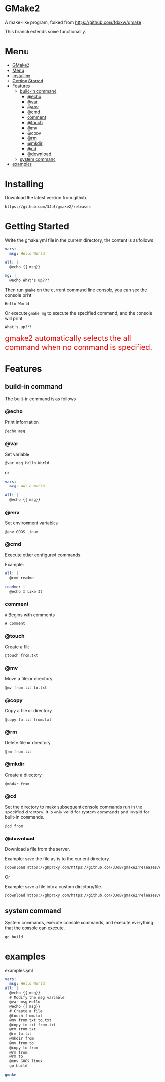 # GMake2
A make-like program, forked from https://github.com/fdxxw/gmake .

This branch extends some functionality.

# Menu

- [GMake2](#gmake2)
- [Menu](#menu)
- [Installing](#installing)
- [Getting Started](#getting-started)
- [Features](#features)
  - [build-in command](#build-in-command)
    - [@echo](#echo)
    - [@var](#var)
    - [@env](#env)
    - [@cmd](#cmd)
    - [comment](#comment)
    - [@touch](#touch)
    - [@mv](#mv)
    - [@copy](#copy)
    - [@rm](#rm)
    - [@mkdir](#mkdir)
    - [@cd](#cd)
    - [@download](#download)
  - [system command](#system-command)
- [examples](#examples)

# Installing

Download the latest version from github.


```sh
https://github.com/3JoB/gmake2/releases
```

# Getting Started

Write the gmake.yml file in the current directory, the content is as follows

```yml
vars:
  msg: Hello World

all: |
  @echo {{.msg}}

mg: |
  @echo What's up???
```

Then run `gmake` on the current command line console, you can see the console print

```
Hello World
```

Or execute `gmake mg` to execute the specified command, and the console will print
```
What's up???
```
<font color=#e40d0d size=5>gmake2 automatically selects the all command when no command is specified.</font>
<br>

# Features

## build-in command

The built-in command is as follows

### @echo

Print information

```sh
@echo msg
```

### @var

Set variable

```sh
@var msg Hello World
```

or

```yml
vars:
  msg: Hello World

all: |
  @echo {{.msg}}
```

### @env

Set environment variables

```
@env GOOS linux
```

### @cmd
Execute other configured commands.

Example:
```yml
all: |
  @cmd readme

readme: |
  @echo I Like It
```

### comment

`#` Begins with comments

```
# comment
```

### @touch

Create a file

```
@touch from.txt
```

### @mv

Move a file or directory

```
@mv from.txt to.txt
```

### @copy

Copy a file or directory

```
@copy to.txt from.txt
```

### @rm

Delete file or directory

```
@rm from.txt
```

### @mkdir

Create a directory

```
@mkdir from
```

### @cd

Set the directory to make subsequent console commands run in the specified directory. It is only valid for system commands and invalid for built-in commands.

```
@cd from
```

### @download
Download a file from the server.

Example: save the file as-is to the current directory.
```sh
@download https://ghproxy.com/https://github.com/3JoB/gmake2/releases/download/v2.0.0/gmake2_Linux_aarch64.tar.gz
```

Or

Example: save a file into a custom directory/file.
```sh
@download https://ghproxy.com/https://github.com/3JoB/gmake2/releases/download/v2.0.0/gmake2_Linux_aarch64.tar.gz bin/gmake2.tar.gz
```

## system command

System commands, execute console commands, and execute everything that the console can execute.

```sh
go build
```

# examples

examples.yml

```yml
vars:
  msg: Hello World
all: |
  @echo {{.msg}}
  # Modify the msg variable
  @var msg Hello
  @echo {{.msg}}
  # Create a file
  @touch from.txt
  @mv from.txt to.txt
  @copy to.txt from.txt
  @rm from.txt
  @rm to.txt
  @mkdir from
  @mv from to
  @copy to from
  @rm from
  @rm to
  @env GOOS linux
  go build
```

```sh
gmake
```
